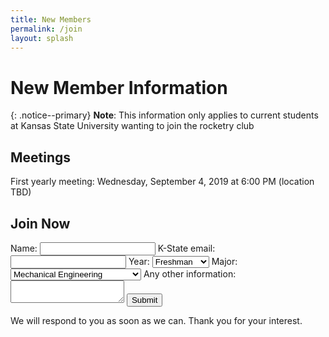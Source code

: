 ```yaml
---
title: New Members
permalink: /join
layout: splash
---
```


New Member Information
======

{: .notice--primary}
**Note**:
This information only applies to current students at Kansas State University wanting to join the rocketry club

Meetings
------

First yearly meeting: Wednesday, September 4, 2019 at 6:00 PM (location TBD)

Join Now
------

<form action="https://formspace.io/ffaero@ffaero.com" method="POST">
    <label for="Name">Name:</label>
    <input type="text" name="Name" />
    <label for="_replyto">K-State email:</label>
    <input type="email" name="_replyto" />
    <label for="Year">Year:</label>
    <select name="Year">
        <option value="Freshman">Freshman</option>
        <option value="Sophomore">Sophomore</option>
        <option value="Junior">Junior</option>
        <option value="Senior">Senior</option>
    </select>
    <label for="Major">Major:</label>
    <select name="Major">
        <option value="Mechanical">Mechanical Engineering</option>
        <option value="Electrical">Electrical Engineering</option>
        <option value="Computer Engineering">Computer Engineering</option>
        <option value="Computer Science">Computer Science</option>
        <option value="Physics">Physics</option>
        <option value="Math">Math</option>
        <option value="Architectural Engineering">Architectural Engineering</option>
        <option value="Biological Systems Engineering">Biological Systems Engineering</option>
        <option value="Biomedical Engineering">Biomedical Engineering</option>
        <option value="Chemical Engineering">Chemical Engineering</option>
        <option value="Civil Engineering">Civil Engineering</option>
        <option value="Environmental Engineering">Environmental Engineering</option>
        <option value="Industrial Engineering">Industrial Engineering</option>
        <option value="Other">Other</option>
    </select>
    <label for="message">Any other information:</label>
    <textarea name="message"></textarea>
    <button type="submit" class="btn btn--primary">Submit</button>
    <p>
        We will respond to you as soon as we can.
        Thank you for your interest.
    </p>
</form>
